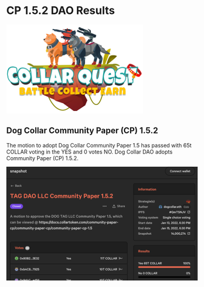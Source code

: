 # CP 1.5.2 DAO Results

![CollarQuest a Metaverse Play2Earn Ecosystem](../../../.gitbook/assets/CQ-Title.png)

## Dog Collar Community Paper (CP) 1.5.2

The motion to adopt Dog Collar Community Paper 1.5 has passed with 65t COLLAR voting in the YES and 0 votes NO.  Dog Collar DAO adopts Community Paper (CP) 1.5.2.

![](<../../../.gitbook/assets/Screen Shot 2022-02-09 at 9.22.51 AM.png>)
